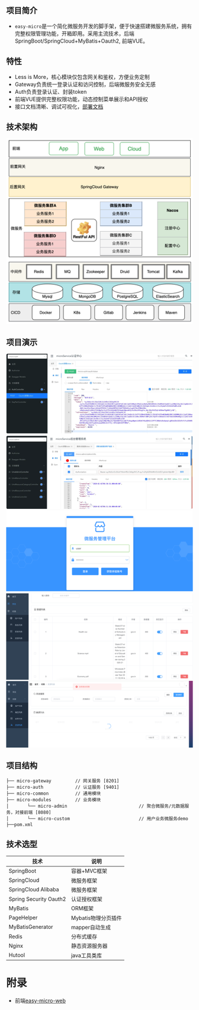 ## 项目简介

- `easy-micro`是一个简化微服务开发的脚手架，便于快速搭建微服务系统，拥有完整权限管理功能，开箱即用。采用主流技术，后端SpringBoot/SpringCloud+MyBatis+Oauth2, 前端VUE。

## 特性
- Less is More，核心模块仅包含网关和鉴权，方便业务定制
- Gateway负责统一登录认证和访问控制，后端微服务安全无感
- Auth负责登录认证、封装token
- 前端VUE提供完整权限功能，动态控制菜单展示和API授权
- 接口文档清晰、调试可视化，[部署文档](https://www.yuque.com/u1862689/owg1ex/bfltehvynfgccon9?singleDoc#qSteZ)

## 技术架构
![技术架构图](./document/picture/architecture.png)

## 项目演示
![鉴权访问](./document/picture/token&auth.png)
![前端登录](./document/picture/login.png)
![数据预览](./document/picture/preview.png)
![API未授权](./document/picture/unAuth.png)


## 项目结构
````   
├── micro-gateway         // 网关服务 [8201]
├── micro-auth            // 认证服务 [9401]
├── micro-common          // 通用模块                      
├── micro-modules         // 业务模块
│       └── micro-admin                           // 聚合微服务/元数据服务，对接前端 [8080]
│       └── micro-custom                          // 用户业务微服务demo
├──pom.xml  
````

## 技术选型

| 技术                     | 说明            |
|------------------------|---------------|
| SpringBoot             | 容器+MVC框架      |
| SpringCloud            | 微服务框架         |
| SpringCloud Alibaba    | 微服务框架         |
| Spring Security Oauth2 | 认证授权框架        |
| MyBatis                | ORM框架         |
| PageHelper             | Mybatis物理分页插件 |
| MyBatisGenerator       | mapper自动生成    |
| Redis                  | 分布式缓存         |
| Nginx                  | 静态资源服务器       |
| Hutool                 | java工具类库      |

# 附录
- 前端[easy-micro-web](https://github.com/tomorrowshipyltm/easy-micro-web)